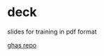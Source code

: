 # deck
slides for training in pdf format

[ghas repo](https://github.com/Atmosera-adv-sec-prep/ghas)


